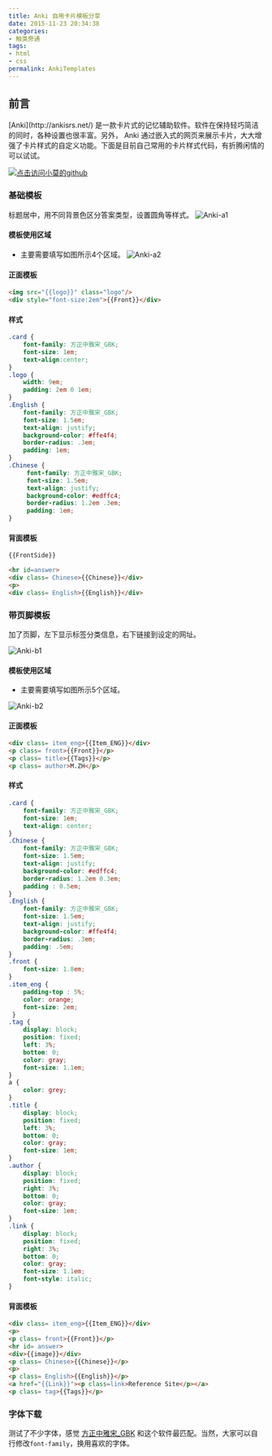 ```yaml
---
title: Anki 自用卡片模板分享
date: 2015-11-23 20:34:38
categories:
- 触类旁通
tags:
- html
- css
permalink: AnkiTemplates
---
```


<h2 id="intro">前言</h2>[Anki](http://ankisrs.net/) 是一款卡片式的记忆辅助软件。软件在保持轻巧简洁的同时，各种设置也很丰富。另外， Anki 通过嵌入式的网页来展示卡片，大大增强了卡片样式的自定义功能。下面是目前自己常用的卡片样式代码，有折腾闲情的可以试试。

<!-- more -->
[![点击访问小莫的github](http://xiaomo.info/static/images/life.png)](https://github.com/qq83387856)
### 基础模板
标题居中，用不同背景色区分答案类型，设置圆角等样式。
![Anki-a1](http://moxfive.xyz//resources/Anki-a1.png)

#### 模板使用区域
- 主要需要填写如图所示4个区域。
![Anki-a2](http://moxfive.xyz//resources/Anki-a2.png)

#### 正面模板
``` html
<img src="{{logo}}" class="logo"/>
<div style="font-size:2em">{{Front}}</div>
```

#### 样式
``` css
.card {
	font-family: 方正中雅宋_GBK;
	font-size: 1em;
	text-align:center;
}
.logo {
	width: 9em;
	padding: 2em 0 1em;
}
.English {
	font-family: 方正中雅宋_GBK;
	font-size: 1.5em;
	text-align: justify;
	background-color: #ffe4f4;
	border-radius: .3em;
	padding: 1em;
}
.Chinese {
	 font-family: 方正中雅宋_GBK;
	 font-size: 1.5em;
	 text-align: justify;
	 background-color: #edffc4;
	 border-radius: 1.2em .3em;
	 padding: 1em;
}
```

#### 背面模板
``` html
{{FrontSide}}

<hr id=answer>
<div class= Chinese>{{Chinese}}</div>
<p>
<div class= English>{{English}}</div>
```

### 带页脚模板
加了页脚，左下显示标签分类信息，右下链接到设定的网址。

![Anki-b1](http://moxfive.xyz//resources/Anki-b1.png)

#### 模板使用区域
- 主要需要填写如图所示5个区域。

![Anki-b2](http://moxfive.xyz//resources/Anki-b2.png)

#### 正面模板
``` html
<div class= item_eng>{{Item_ENG}}</div>
<p class= front>{{Front}}</p>
<p class= title>{{Tags}}</p>
<p class= author>M.ZH</p>
```

#### 样式
``` css
.card {
	font-family: 方正中雅宋_GBK;
	font-size: 1em;
	text-align: center;
}
.Chinese {
	font-family: 方正中雅宋_GBK;
	font-size: 1.5em;
	text-align: justify;
	background-color: #edffc4;
	border-radius: 1.2em 0.3em;
	padding : 0.5em;
}
.English {
	font-family: 方正中雅宋_GBK;
	font-size: 1.5em;
	text-align: justify;
	background-color: #ffe4f4;
	border-radius: .3em;
	padding: .5em;
}
.front {
	font-size: 1.8em;
}
.item_eng {
	padding-top : 5%;
	color: orange;
	font-size: 2em;
 }
.tag {
	display: block;
	position: fixed;
	left: 3%;
	bottom: 0;
	color: gray;
	font-size: 1.1em;
}
a {
	color: grey;
}
.title {
	display: block;
	position: fixed;
	left: 3%;
	bottom: 0;
	color: gray;
	font-size: 1em;
}
.author {
	display: block;
	position: fixed;
	right: 3%;
	bottom: 0;
	color: gray;
	font-size: 1em;
}
.link {
	display: block;
	position: fixed;
	right: 3%;
	bottom: 0;
	color: gray;
	font-size: 1.1em;
	font-style: italic;
}
```

#### 背面模板
``` html
<div class= item_eng>{{Item_ENG}}</div>
<p>
<p class= front>{{Front}}</p>
<hr id= answer>
<div>{{image}}</div>
<p class= Chinese>{{Chinese}}</p>
<p>
<p class= English>{{English}}</p>
<a href="{{Link}}"><p class=link>Reference Site</p></a>
<p class= tag>{{Tags}}</p>
```

### 字体下载

测试了不少字体，感觉 [方正中雅宋_GBK](http://www.daimg.com/download.php?open=2&id=12741&uhash=1eb7c629071a1341f83bc53b) 和这个软件最匹配。当然，大家可以自行修改`font-family`，换用喜欢的字体。
